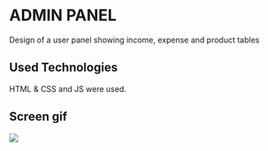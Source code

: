 <h1>ADMIN PANEL</h1>

Design of a user panel showing income, expense and product tables

<h2> Used Technologies </h2>

HTML & CSS and JS were used.

<h2> Screen gif </h2>

![](screen.gif)
